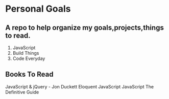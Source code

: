 # Personal Goals
## A repo to help organize my goals,projects,things to read.

1. JavaScript
2. Build Things
3. Code Everyday


## Books To Read

JavaScript & jQuery - Jon Duckett
Eloquent JavaScript
JavaScript The Definitive Guide







